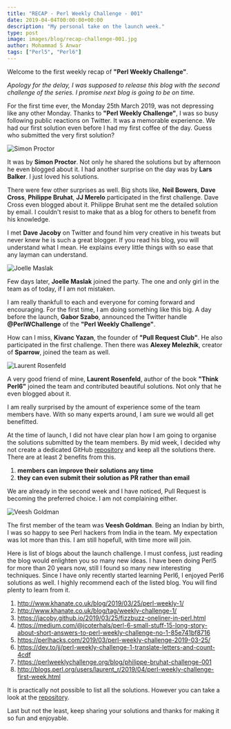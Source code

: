 ```yaml
---
title: "RECAP - Perl Weekly Challenge - 001"
date: 2019-04-04T00:00:00+00:00
description: "My personal take on the launch week."
type: post
image: images/blog/recap-challenge-001.jpg
author: Mohammad S Anwar
tags: ["Perl5", "Perl6"]
---
```

Welcome to the first weekly recap of **"Perl Weekly Challenge"**.

*Apology for the delay, I was supposed to release this blog with the second challenge of the series. I promise next blog is going to be on time.*

For the first time ever, the Monday 25th March 2019, was not depressing like any other Monday. Thanks to **"Perl Weekly Challenge"**, I was so busy following public reactions on Twitter. It was a memorable experience. We had our first solution even before I had my first coffee of the day. Guess who submitted the very first solution?

![Simon Proctor](/images/team/simon_proctor.jpg "Simon Proctor")

It was by **Simon Proctor**. Not only he shared the solutions but by afternoon he even blogged about it. I had another surprise on the day was by **Lars Balker**. I just loved his solutions.

There were few other surprises as well. Big shots like, **Neil Bowers**, **Dave Cross**, **Philippe Bruhat**, **JJ Merelo** participated in the first challenge. Dave Cross even blogged about it. Philippe Bruhat sent me the detailed solution by email. I couldn't resist to make that as a blog for others to benefit from his knowledge.

I met **Dave Jacoby** on Twitter and found him very creative in his tweats but never knew he is such a great blogger. If you read his blog, you will understand what I mean. He explains every little things with so ease that any layman can understand.

![Joelle Maslak](/images/team/joelle_maslak.jpg)

Few days later, **Joelle Maslak** joined the party. The one and only girl in the team as of today, if I am not mistaken.

I am really thankfull to each and everyone for coming forward and encouraging. For the first time, I am doing something like this big. A day before the launch, **Gabor Szabo**, announced the Twitter handle **@PerlWChallenge** of the **"Perl Weekly Challenge"**.

How can I miss, **Kivanc Yazan**, the founder of **"Pull Request Club"**. He also participated in the first challenge. Then there was **Alexey Melezhik**, creator of **Sparrow**, joined the team as well.

![Laurent Rosenfeld](/images/team/laurent_rosenfeld.jpg)

A very good friend of mine, **Laurent Rosenfeld**, author of the book **"Think Perl6"** joined the team and contributed beautiful solutions. Not only that he even blogged about it.

I am really surprised by the amount of experience some of the team members have. With so many experts around, I am sure we would all get benefitted.

At the time of launch, I did not have clear plan how I am going to organise the solutions submitted by the team members. By mid week, I decided why not create a dedicated GitHub [repository](https://github.com/manwar/perlweeklychallenge-club) and keep all the solutions there. There are at least 2 benefits from this.

1. **members can improve their solutions any time**
2. **they can even submit their solution as PR rather than email**

We are already in the second week and I have noticed, Pull Request is becoming the preferred choice. I am not complaining either.

![Veesh Goldman](/images/team/veesh_goldman.jpg)

The first member of the team was **Veesh Goldman**. Being an Indian by birth, I was so happy to see Perl hackers from India in the team. My expectation was lot more than this. I am still hopefull, with time more will join.

Here is list of blogs about the launch challenge. I must confess, just reading the blog would enlighten you so many new ideas. I have been doing Perl5 for more than 20 years now, still I found so many new interesting techniques. Since I have only recently started learning Perl6, I enjoyed Perl6 solutions as well. I highly recommend each of the listed blog. You will find plenty to learn from it.

1. http://www.khanate.co.uk/blog/2019/03/25/perl-weekly-1/
2. http://www.khanate.co.uk/blog/tag/weekly-challenge-1/
3. https://jacoby.github.io/2019/03/25/fizzbuzz-oneliner-in-perl.html
4. https://medium.com/@jcoterhals/perl-6-small-stuff-15-long-story-about-short-answers-to-perl-weekly-challenge-no-1-85e741bf8716
5. https://perlhacks.com/2019/03/perl-weekly-challenge-2019-03-25/
6. https://dev.to/jj/perl-weekly-challenge-1-translate-letters-and-count-4cdf
7. https://perlweeklychallenge.org/blog/philippe-bruhat-challenge-001
8. http://blogs.perl.org/users/laurent_r/2019/04/perl-weekly-challenge-first-week.html

It is practically not possible to list all the solutions. However you can take a look at the [repository](https://github.com/manwar/perlweeklychallenge-club/tree/master/challenge-001).

Last but not the least, keep sharing your solutions and thanks for making it so fun and enjoyable.
